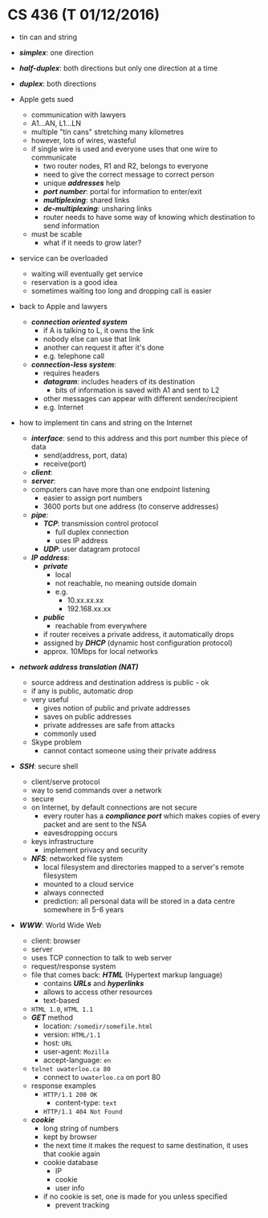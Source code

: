# CS 436 (T 01/12/2016)

- tin can and string
- ***simplex***: one direction
- ***half-duplex***: both directions but only one direction at a time
- ***duplex***: both directions

- Apple gets sued
	- communication with lawyers
	- A1...AN, L1...LN
	- multiple "tin cans" stretching many kilometres
	- however, lots of wires, wasteful
	- if single wire is used and everyone uses that one wire to communicate
		- two router nodes, R1 and R2, belongs to everyone
		- need to give the correct message to correct person
		- unique ***addresses*** help
		- ***port number***: portal for information to enter/exit
		- ***multiplexing***: shared links
		- ***de-multiplexing***: unsharing links
		- router needs to have some way of knowing which destination to send information
	- must be scable
		- what if it needs to grow later?

- service can be overloaded
	- waiting will eventually get service
	- reservation is a good idea
	- sometimes waiting too long and dropping call is easier

- back to Apple and lawyers
	- ***connection oriented system***
		- if A is talking to L, it owns the link
		- nobody else can use that link
		- another can request it after it's done
		- e.g. telephone call
	- ***connection-less system***:
		- requires headers
		- ***datagram***: includes headers of its destination
			- bits of information is saved with A1 and sent to L2
		- other messages can appear with different sender/recipient
		- e.g. Internet

- how to implement tin cans and string on the Internet
	- ***interface***: send to this address and this port number this piece of data
		- send(address, port, data)
		- receive(port)
	- ***client***: 
	- ***server***:
	- computers can have more than one endpoint listening
		- easier to assign port numbers
		- 3600 ports but one address (to conserve addresses)
	- ***pipe***:
		- ***TCP***: transmission control protocol
			- full duplex connection
			- uses IP address
		- ***UDP***: user datagram protocol
	- ***IP address***:
		- ***private***
			- local
			- not reachable, no meaning outside domain
			- e.g.
				- 10.xx.xx.xx
				- 192.168.xx.xx
		- ***public***
			- reachable from everywhere
		- if router receives a private address, it automatically drops
		- assigned by ***DHCP*** (dynamic host configuration protocol)
		- approx. 10Mbps for local networks
- ***network address translation (NAT)***
	- source address and destination address is public - ok
	- if any is public, automatic drop
	- very useful
		- gives notion of public and private addresses
		- saves on public addresses
		- private addresses are safe from attacks
		- commonly used
	- Skype problem
		- cannot contact someone using their private address

- ***SSH***: secure shell
	- client/serve protocol
	- way to send commands over a network
	- secure
	- on Internet, by default connections are not secure
		- every router has a ***compliance port*** which makes copies of every packet and are sent to the NSA
		- eavesdropping occurs
	- keys infrastructure
		 - implement privacy and security
	- ***NFS***: networked file system
		- local filesystem and directories mapped to a server's remote filesystem
		- mounted to a cloud service
		- always connected
		- prediction: all personal data will be stored in a data centre somewhere in 5-6 years

- ***WWW***: World Wide Web
	- client: browser
	- server
	- uses TCP connection to talk to web server
	- request/response system
	- file that comes back: ***HTML*** (Hypertext markup language)
		- contains ***URLs*** and ***hyperlinks***
		- allows to access other resources
		- text-based
	- `HTML 1.0`, `HTML 1.1`
	- ***GET*** method
		- location: `/somedir/somefile.html`
		- version: `HTML/1.1`
		- host: `URL`
		- user-agent: `Mozilla`
		- accept-language: `en`
	- `telnet uwaterloo.ca 80`
		- connect to `uwaterloo.ca` on port 80
	- response examples
		- `HTTP/1.1 200 OK`
			- content-type: `text`
		- `HTTP/1.1 404 Not Found`
	- ***cookie***
		- long string of numbers
		- kept by browser
		- the next time it makes the request to same destination, it uses that cookie again
		- cookie database
			- IP
			- cookie
			- user info
		- if no cookie is set, one is made for you unless specified
			- prevent tracking
